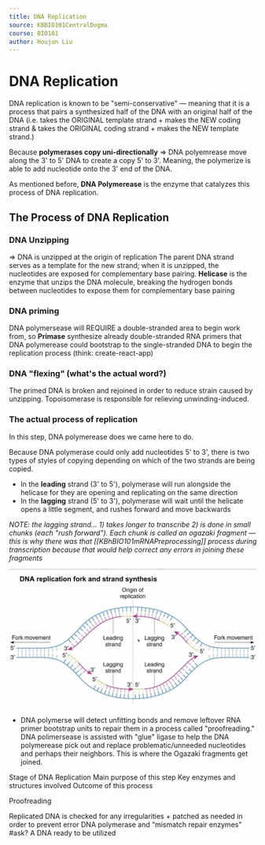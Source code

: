 ```yaml
---
title: DNA Replication
source: KBBIO101CentralDogma
course: BIO101
author: Houjun Liu
---
```


# DNA Replication

DNA replication is known to be "semi-conservative" — meaning that it is a process that pairs a synthesized half of the DNA with an original half of the DNA (i.e. takes the ORIGINAL template strand + makes the NEW coding strand & takes the ORIGINAL coding strand + makes the NEW template strand.)

Because **polymerases copy uni-directionally** => DNA polyemrease move along the 3' to 5' DNA to create a copy 5' to 3'. Meaning, the polymerize is able to add nucleotide onto the 3' end of the DNA.

As mentioned before, **DNA Polymerease** is the enzyme that catalyzes this process of DNA replication.

## The Process of DNA Replication
### DNA Unzipping
=> DNA is unzipped at the origin of replication 
The parent DNA strand serves as a template for the new strand; when it is unzipped, the nucleotides are exposed for complementary base pairing. **Helicase** is the enzyme that unzips the DNA molecule, breaking the hydrogen bonds between nucleotides to expose them for complementary base pairing 

### DNA priming
DNA polymersease will REQUIRE a double-stranded area to begin work from, so **Primase** synthesize already double-stranded RNA primers that DNA polymerease could bootstrap to the single-stranded DNA to begin the replication process (think: create-react-app)

### DNA "flexing" (what's the actual word?)
The primed DNA is broken and rejoined in order to reduce strain caused by unzipping. Topoisomerase is responsible for relieving unwinding-induced.

### The actual process of replication
In this step, DNA polymerease does we came here to do.

Because DNA polymerase could only add nucleotides 5' to 3', there is two types of styles of copying depending on which of the two strands are being copied.

* In the **leading** strand (3' to 5'), polymerase will run alongside the helicase for they are opening and replicating on the same direction
* In the **lagging** strand (5' to 3'), polymerase will wait until the helicate opens a little segment, and rushes forward and move backwards

*NOTE: the lagging strand... 1) takes longer to transcribe 2) is done in small chunks (each "rush forward"). Each chunk is called an ogazaki fragment — this is why there was that [[KBhBIO101mRNAPreprocessing]] process during transcription because that would help correct any errors in joining these fragments*

![leadinglagging.png](leadinglagging.png)
		


* DNA polymerse will detect unfitting bonds and remove leftover RNA primer bootstrap units to repair them in a process called "proofreading." DNA polimersease is assisted with "glue" ligase to help the DNA polymerease pick out and replace problematic/unneeded nucleotides and perhaps their neighbors. This is where the Ogazaki fragments get joined.



Stage of DNA Replication
Main purpose of this step
Key enzymes and structures involved 
Outcome of this process






Proofreading







Replicated DNA is checked for any irregularities + patched as needed in order to prevent error
DNA polymerase and “mismatch repair enzymes” #ask?
A DNA ready to be utilized 
